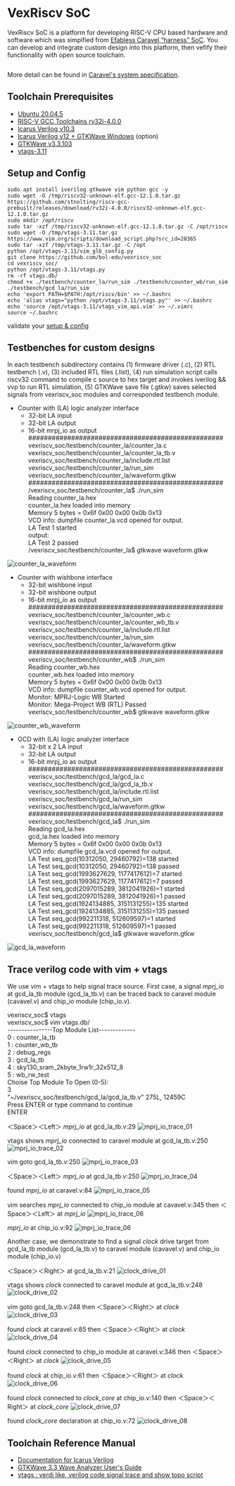 # VexRiscv SoC
VexRiscv SoC is a platform for developing RISC-V CPU based hardware and software which was simpified from [Efabless Caravel “harness” SoC](https://caravel-harness.readthedocs.io/en/latest/#efabless-caravel-harness-soc). You can develop and integrate custom design into this platform, then vefify their functionality with open source toolchain.

<img src="https://user-images.githubusercontent.com/11850122/220771595-250f3dfd-8eb9-4216-9a63-91d4c40e28de.png" width=0%>

More detail can be found in [Caravel's system specification](https://github.com/efabless/caravel/tree/main/docs/pdf).

## Toolchain Prerequisites
* [Ubuntu 20.04.5](https://releases.ubuntu.com/focal/)
* [RISC-V GCC Toolchains rv32i-4.0.0](https://github.com/stnolting/riscv-gcc-prebuilt)
* [Icarus Verilog v10.3](http://iverilog.icarus.com/)
* [Icarus Verilog v12 + GTKWave Windows](https://bleyer.org/icarus/) (option)
* [GTKWave v3.3.103](https://gtkwave.sourceforge.net/)
* [vtags-3.11](https://www.vim.org/scripts/script.php?script_id=5494)

## Setup and Config

    sudo apt install iverilog gtkwave vim python gcc -y
    sudo wget -O /tmp/riscv32-unknown-elf.gcc-12.1.0.tar.gz https://github.com/stnolting/riscv-gcc-prebuilt/releases/download/rv32i-4.0.0/riscv32-unknown-elf.gcc-12.1.0.tar.gz
    sudo mkdir /opt/riscv
    sudo tar -xzf /tmp/riscv32-unknown-elf.gcc-12.1.0.tar.gz -C /opt/riscv
    sudo wget -O /tmp/vtags-3.11.tar.gz https://www.vim.org/scripts/download_script.php?src_id=28365
    sudo tar -xzf /tmp/vtags-3.11.tar.gz -C /opt
    python /opt/vtags-3.11/vim_glb_config.py
    git clone https://github.com/bol-edu/vexriscv_soc
    cd vexriscv_soc/
    python /opt/vtags-3.11/vtags.py
    rm -rf vtags.db/
    chmod +x ./testbench/counter_la/run_sim ./testbench/counter_wb/run_sim ./testbench/gcd_la/run_sim
    echo 'export PATH=$PATH:/opt/riscv/bin' >> ~/.bashrc
    echo 'alias vtags="python /opt/vtags-3.11/vtags.py"' >> ~/.bashrc
    echo 'source /opt/vtags-3.11/vtags_vim_api.vim' >> ~/.vimrc
    source ~/.bashrc

validate your [setup & config](https://github.com/kevinjantw/vexriscv_soc/blob/main/setup_config.log)

## Testbenches for custom designs
In each testbench subdirectory contains (1) firmware driver (.c), (2) RTL testbench (.v), (3) included RTL files (.list), (4) run simulation script calls riscv32 command to compile c source to hex target and invokes iverilog && vvp to run RTL simulation, (5) GTKWave save file (.gtkw) saves selected signals from vexriscv_soc modules and corresponded testbench module.

* Counter with (LA) logic analyzer interface 
  * 32-bit LA input  
  * 32-bit LA output
  * 16-bit mrpj_io as output  
  ##################################################  
  vexriscv_soc/testbench/counter_la/counter_la.c  
  vexriscv_soc/testbench/counter_la/counter_la_tb.v  
  vexriscv_soc/testbench/counter_la/include.rtl.list  
  vexriscv_soc/testbench/counter_la/run_sim  
  vexriscv_soc/testbench/counter_la/waveform.gtkw  
  ##################################################  
  /vexriscv_soc/testbench/counter_la$ ./run_sim  
  Reading counter_la.hex  
  counter_la.hex loaded into memory  
  Memory 5 bytes = 0x6f 0x00 0x00 0x0b 0x13  
  VCD info: dumpfile counter_la.vcd opened for output.  
  LA Test 1 started  
  output:  
  LA Test 2 passed  
  /vexriscv_soc/testbench/counter_la$ gtkwave waveform.gtkw  

![counter_la_waveform](https://user-images.githubusercontent.com/11850122/220594971-0dc2047d-6883-445e-944e-4cc736c0ab7e.png)
  
* Counter with wishbone interface
  * 32-bit wishbone input  
  * 32-bit wishbone output
  * 16-bit mrpj_io as output  
  ##################################################  
  vexriscv_soc/testbench/counter_la/counter_wb.c  
  vexriscv_soc/testbench/counter_la/counter_wb_tb.v  
  vexriscv_soc/testbench/counter_la/include.rtl.list  
  vexriscv_soc/testbench/counter_la/run_sim  
  vexriscv_soc/testbench/counter_la/waveform.gtkw  
  ##################################################  
  vexriscv_soc/testbench/counter_wb$ ./run_sim  
  Reading counter_wb.hex  
  counter_wb.hex loaded into memory  
  Memory 5 bytes = 0x6f 0x00 0x00 0x0b 0x13  
  VCD info: dumpfile counter_wb.vcd opened for output.  
  Monitor: MPRJ-Logic WB Started  
  Monitor: Mega-Project WB (RTL) Passed  
  vexriscv_soc/testbench/counter_wb$ gtkwave waveform.gtkw  

![counter_wb_waveform](https://user-images.githubusercontent.com/11850122/220597221-3a266f07-1525-4c64-92a8-216b5fe82e25.png)
   
* GCD with (LA) logic analyzer interface
  * 32-bit x 2 LA input  
  * 32-bit LA output
  * 16-bit mrpj_io as output  
  ##################################################  
  vexriscv_soc/testbench/gcd_la/gcd_la.c  
  vexriscv_soc/testbench/gcd_la/gcd_la_tb.v  
  vexriscv_soc/testbench/gcd_la/include.rtl.list  
  vexriscv_soc/testbench/gcd_la/run_sim  
  vexriscv_soc/testbench/gcd_la/waveform.gtkw  
  ##################################################   
  vexriscv_soc/testbench/gcd_la$ ./run_sim  
  Reading gcd_la.hex  
  gcd_la.hex loaded into memory  
  Memory 5 bytes = 0x6f 0x00 0x00 0x0b 0x13  
  VCD info: dumpfile gcd_la.vcd opened for output.  
  LA Test seq_gcd(10312050, 29460792)=138 started  
  LA Test seq_gcd(10312050, 29460792)=138 passed  
  LA Test seq_gcd(1993627629, 1177417612)=7 started  
  LA Test seq_gcd(1993627629, 1177417612)=7 passed  
  LA Test seq_gcd(2097015289, 3812041926)=1 started  
  LA Test seq_gcd(2097015289, 3812041926)=1 passed  
  LA Test seq_gcd(1924134885, 3151131255)=135 started  
  LA Test seq_gcd(1924134885, 3151131255)=135 passed  
  LA Test seq_gcd(992211318, 512609597)=1 started  
  LA Test seq_gcd(992211318, 512609597)=1 passed  
  vexriscv_soc/testbench/gcd_la$ gtkwave waveform.gtkw  
 
![gcd_la_waveform](https://user-images.githubusercontent.com/11850122/220589367-339a7e00-ca5c-4070-a38a-cce3eefb4441.png)

## Trace verilog code with vim + vtags
We use vim + vtags to help signal trace source. First case, a signal *mprj_io* at gcd_la_tb module (gcd_la_tb.v) can be traced back to caravel module (cavavel.v) and chip_io module (chip_io.v).

vexriscv_soc$ vtags  
vexriscv_soc$ vim vtags.db/  
----------------Top Module List-------------  
0   : counter_la_tb  
1   : counter_wb_tb  
2   : debug_regs  
3   : gcd_la_tb  
4   : sky130_sram_2kbyte_1rw1r_32x512_8  
5   : wb_rw_test  
Choise Top Module To Open (0-5):  
3  
"~/vexriscv_soc/testbench/gcd_la/gcd_la_tb.v" 275L, 12459C  
Press ENTER or type command to continue  
ENTER

＜Space＞＜Left＞ *mprj_io* at gcd_la_tb.v:29
![mprj_io_trace_01](https://user-images.githubusercontent.com/11850122/220661210-ea1533cf-edd6-4d1a-b342-4d2cd154956f.png)

vtags shows *mprj_io* connected to caravel module at gcd_la_tb.v:250
![mprj_io_trace_02](https://user-images.githubusercontent.com/11850122/220661770-9ceca160-e09f-4a56-921b-e93ff7cc44b6.png)

vim goto gcd_la_tb.v:250
![mprj_io_trace_03](https://user-images.githubusercontent.com/11850122/220662335-1a5faf8a-a511-40b0-9724-03cbefa32b24.png)

＜Space＞＜Left＞ *mprj_io* at gcd_la_tb.v:250
![mprj_io_trace_04](https://user-images.githubusercontent.com/11850122/220664219-67a6ddb2-c2dd-45f8-a5b3-279a3ccb44d4.png)

found *mprj_io* at caravel.v:84
![mprj_io_trace_05](https://user-images.githubusercontent.com/11850122/220663031-1b8e578e-bd11-4bbc-bf7f-928facfe2b88.png)

vim searches *mprj_io* connected to chip_io module at cavavel.v:345 then ＜Space＞＜Left＞ at *mprj_io*
![mprj_io_trace_06](https://user-images.githubusercontent.com/11850122/220777168-f17e9a53-3d57-4640-a4ba-fc0d2aa28f3b.png)

*mprj_io* at chip_io.v:92
![mprj_io_trace_06](https://user-images.githubusercontent.com/11850122/220777908-6675112e-7877-47c0-b10b-3e8943b070e8.png)

Another case, we demonstrate to find a signal *clock* drive target from gcd_la_tb module (gcd_la_tb.v) to caravel module (cavavel.v) and chip_io module (chip_io.v)

＜Space＞＜Right＞ at gcd_la_tb.v:21
![clock_drive_01](https://user-images.githubusercontent.com/11850122/220786310-33e5244d-0d6c-4e63-887d-e220745ee2fa.png)

vtags shows *clock* connected to caravel module at gcd_la_tb.v:248
![clock_drive_02](https://user-images.githubusercontent.com/11850122/220786946-a8c01e98-a525-4b30-adb8-d5dd9f487688.png)

vim goto gcd_la_tb.v:248 then ＜Space＞＜Right＞ at *clock*
![clock_drive_03](https://user-images.githubusercontent.com/11850122/220788223-73e071a3-3b7e-4f34-b844-4731ef7cb53b.png)

found *clock* at caravel.v:85 then ＜Space＞＜Right＞ at *clock*
![clock_drive_04](https://user-images.githubusercontent.com/11850122/220788441-42210697-0ccd-47b4-9b5d-7b914dae627d.png)

found *clock* connected to chip_io module at caravel.v:346 then ＜Space＞＜Right＞ at *clock*
![clock_drive_05](https://user-images.githubusercontent.com/11850122/220788689-af6fbec1-81af-474b-b74c-3a1e8aa6e79d.png)

found *clock* at chip_io.v:61 then ＜Space＞＜Right＞ at *clock*
![clock_drive_06](https://user-images.githubusercontent.com/11850122/220789214-4cb756c8-a514-43c5-a68e-eddbdcb68207.png)

found *clock* connected to *clock_core* at chip_io.v:140 then ＜Space＞＜Right＞ at *clock_core*
![clock_drive_07](https://user-images.githubusercontent.com/11850122/220789814-faf69080-ac2c-4f4f-adb4-2ab21b786775.png)

found *clock_core* declaration at chip_io.v:72
![clock_drive_08](https://user-images.githubusercontent.com/11850122/220790186-f25933ac-8860-477c-97ba-9f61cdae311d.png)

## Toolchain Reference Manual
* [Documentation for Icarus Verilog](https://steveicarus.github.io/iverilog/)
* [GTKWave 3.3 Wave Analyzer User's Guide](https://gtkwave.sourceforge.net/gtkwave.pdf)
* [vtags : verdi like, verilog code signal trace and show topo script](https://www.vim.org/scripts/script.php?script_id=5494)

